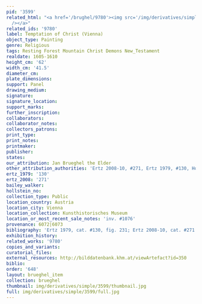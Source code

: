 ```yaml
---
pid: '3599'
related_html: "<a href='/brughel/9780'><img src='/img/derivatives/simple/9780/thumbnail.jpg'
  /></a>"
related_ids: '9780'
label: Temptation of Christ (Vienna)
object_type: Painting
genre: Religious
tags: Resting Forest Mountain Christ Demons New_Testament
realdate: 1605-1610
height_cm: '62'
width_cm: '41.5'
diameter_cm: 
plate_dimensions: 
support: Panel
drawing_medium: 
signature: 
signature_location: 
support_marks: 
further_inscription: 
collaborators: 
collaborator_notes: 
collectors_patrons: 
print_type: 
print_notes: 
printmaker: 
publisher: 
states: 
our_attribution: Jan Brueghel the Elder
other_attribution_authorities: 'Ertz 2008-10, #271, Ertz 1979, #130, Honig database'
ertz_1979: '130'
ertz_2008: '271'
bailey_walker: 
hollstein_no: 
collection_type: Public
location_country: Austria
location_city: Vienna
location_collection: Kunsthistorisches Museum
location_or_most_recent_sale_notes: 'inv. #1076'
provenance: 6072|6073
bibliography: 'Ertz 1979, cat. #130, fig. 231; Ertz 2008-10, cat. #271'
exhibition_history: 
related_works: '9780'
copies_and_variants: 
curatorial_files: 
external_resources: http://bilddatenbank.khm.at/viewArtefact?id=350
biblio: 
order: '648'
layout: brueghel_item
collection: brueghel
thumbnail: img/derivatives/simple/3599/thumbnail.jpg
full: img/derivatives/simple/3599/full.jpg
---
```

